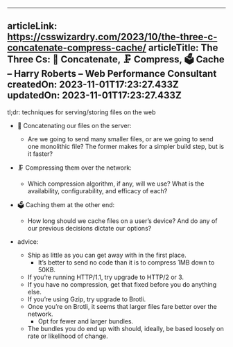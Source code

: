 -----------------------
articleLink: https://csswizardry.com/2023/10/the-three-c-concatenate-compress-cache/
articleTitle: The Three Cs: 🤝 Concatenate, 🗜️ Compress, 🗳️ Cache &ndash; Harry Roberts &ndash; Web Performance Consultant
createdOn: 2023-11-01T17:23:27.433Z
updatedOn: 2023-11-01T17:23:27.433Z
-----------------------

tl;dr: techniques for serving/storing files on the web

- 🤝 Concatenating our files on the server: 
  - Are we going to send many smaller files, or are we going to send one monolithic file? The former makes for a simpler build step, but is it faster?
- 🗜️ Compressing them over the network:
  - Which compression algorithm, if any, will we use? What is the availability, configurability, and efficacy of each?
- 🗳️ Caching them at the other end:
  - How long should we cache files on a user’s device? And do any of our previous decisions dictate our options?


- advice:
  - Ship as little as you can get away with in the first place.
    - It’s better to send no code than it is to compress 1MB down to 50KB.
  - If you’re running HTTP/1.1, try upgrade to HTTP/2 or 3.
  - If you have no compression, get that fixed before you do anything else.
  - If you’re using Gzip, try upgrade to Brotli.
  - Once you’re on Brotli, it seems that larger files fare better over the network.
    - Opt for fewer and larger bundles.
  - The bundles you do end up with should, ideally, be based loosely on rate or likelihood of change.
